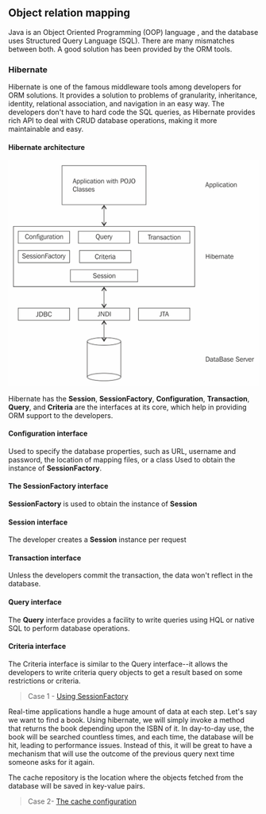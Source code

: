 ## Object relation mapping

Java is an Object Oriented Programming (OOP) language , and the database uses Structured Query Language (SQL). There are many mismatches between both. A good solution has been provided by the ORM tools.

### Hibernate

Hibernate is one of the famous middleware tools among developers for ORM solutions. It provides a solution to problems of granularity, inheritance, identity, relational association, and navigation in an easy way. The developers don't have to hard code the SQL queries, as Hibernate provides rich API to deal with CRUD database operations, making it more maintainable and easy.

#### Hibernate architecture

<div align="center"><img src="hibernate-architecture.png"/></div>

Hibernate has the **Session**, **SessionFactory**, **Configuration**, **Transaction**, **Query**, and **Criteria** are the interfaces at its core, which help in providing ORM support to the developers.

#### Configuration interface

Used to specify the database properties, such as URL, username and password, the location of mapping files, or a class
Used to obtain the instance of **SessionFactory**.

#### The SessionFactory interface

**SessionFactory** is used to obtain the instance of **Session**

#### Session interface

The developer creates a **Session** instance per request

#### Transaction interface

Unless the developers commit the transaction, the data won't reflect in the database.

#### Query interface

The **Query** interface provides a facility to write queries using HQL or native SQL to perform database operations. 

#### Criteria interface

The Criteria interface is similar to the Query interface--it allows the developers to write criteria query objects to get a result based on some restrictions or criteria.

> Case 1 - [Using SessionFactory](https://github.com/oceannguyen/spring-framework-note/tree/master/03-Accelerate-with-SpringDAO/ch03-03-Spring-Hibernate-Integration)

Real-time applications handle a huge amount of data at each step. Let's say we want to find a book. Using hibernate, we will simply invoke a method that returns the book depending upon the ISBN of it. In day-to-day use, the book will be searched countless times, and each time, the database will be hit, leading to performance issues. Instead of this, it will be great to have a mechanism that will use the outcome of the previous query next time someone asks for it again. 

The cache repository is the location where the objects fetched from the database will be saved in key-value pairs. 

> Case 2- [The cache configuration](https://github.com/oceannguyen/spring-framework-note/tree/master/03-Accelerate-with-SpringDAO/ch03-04-CacheManager)

